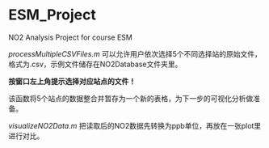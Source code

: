 # ESM_Project
NO2 Analysis Project for course ESM

_processMultipleCSVFiles.m_ 可以允许用户依次选择5个不同选择站的原始文件，格式为.csv，示例文件储存在NO2Database文件夹里。    

**按窗口左上角提示选择对应站点的文件！**      

该函数将5个站点的数据整合并暂存为一个新的表格，为下一步的可视化分析做准备。     


_visualizeNO2Data.m_ 把读取后的NO2数据先转换为ppb单位，再放在一张plot里进行对比。     

